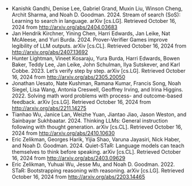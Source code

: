 * Kanishk Gandhi, Denise Lee, Gabriel Grand, Muxin Liu, Winson Cheng, Archit Sharma, and Noah D. Goodman. 2024. Stream of search (SoS): Learning to search in language. arXiv [cs.LG]. Retrieved October 16, 2024 from http://arxiv.org/abs/2404.03683
* Jan Hendrik Kirchner, Yining Chen, Harri Edwards, Jan Leike, Nat McAleese, and Yuri Burda. 2024. Prover-Verifier Games improve legibility of LLM outputs. arXiv [cs.CL]. Retrieved October 16, 2024 from http://arxiv.org/abs/2407.13692
* Hunter Lightman, Vineet Kosaraju, Yura Burda, Harri Edwards, Bowen Baker, Teddy Lee, Jan Leike, John Schulman, Ilya Sutskever, and Karl Cobbe. 2023. Let’s verify step by step. arXiv [cs.LG]. Retrieved October 16, 2024 from http://arxiv.org/abs/2305.20050
* Jonathan Uesato, Nate Kushman, Ramana Kumar, Francis Song, Noah Siegel, Lisa Wang, Antonia Creswell, Geoffrey Irving, and Irina Higgins. 2022. Solving math word problems with process- and outcome-based feedback. arXiv [cs.LG]. Retrieved October 16, 2024 from http://arxiv.org/abs/2211.14275
* Tianhao Wu, Janice Lan, Weizhe Yuan, Jiantao Jiao, Jason Weston, and Sainbayar Sukhbaatar. 2024. Thinking LLMs: General instruction following with thought generation. arXiv [cs.CL]. Retrieved October 16, 2024 from http://arxiv.org/abs/2410.10630
* Eric Zelikman, Georges Harik, Yijia Shao, Varuna Jayasiri, Nick Haber, and Noah D. Goodman. 2024. Quiet-STaR: Language models can teach themselves to think before speaking. arXiv [cs.CL]. Retrieved October 16, 2024 from http://arxiv.org/abs/2403.09629
* Eric Zelikman, Yuhuai Wu, Jesse Mu, and Noah D. Goodman. 2022. STaR: Bootstrapping reasoning with reasoning. arXiv [cs.LG]. Retrieved October 16, 2024 from http://arxiv.org/abs/2203.14465
  
